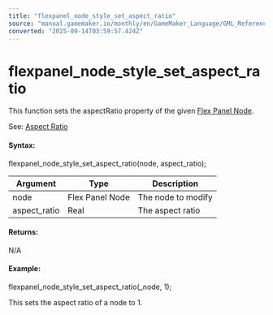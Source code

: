 ```yaml
---
title: "flexpanel_node_style_set_aspect_ratio"
source: "manual.gamemaker.io/monthly/en/GameMaker_Language/GML_Reference/Flex_Panels/Function_Reference/Styling_Functions/flexpanel_node_style_set_aspect_ratio.htm"
converted: "2025-09-14T03:59:57.424Z"
---
```


# flexpanel\_node\_style\_set\_aspect\_ratio

This function sets the aspectRatio property of the given [Flex Panel Node](../flexpanel_create_node.md).

See: [Aspect Ratio](../../Flex_Panels_Styling.htm#h3)

#### Syntax:

flexpanel\_node\_style\_set\_aspect\_ratio(node, aspect\_ratio);

| Argument | Type | Description |
| --- | --- | --- |
| node | Flex Panel Node | The node to modify |
| aspect_ratio | Real | The aspect ratio |

#### Returns:

N/A

#### Example:

flexpanel\_node\_style\_set\_aspect\_ratio(\_node, 1);

This sets the aspect ratio of a node to 1.
